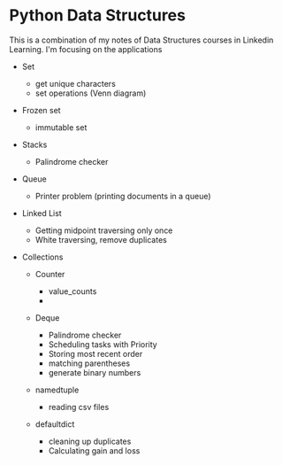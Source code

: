 # Python Data Structures

This is a combination of my notes of Data Structures courses in Linkedin Learning. I'm focusing on the applications

* Set
    - get unique characters
    - set operations (Venn diagram)
    
* Frozen set
    - immutable set

* Stacks
    - Palindrome checker

* Queue
    - Printer problem (printing documents in a queue)


* Linked List
    - Getting midpoint traversing only once
    - White traversing, remove duplicates

* Collections
    * Counter
        - value_counts
        - 
    * Deque
        - Palindrome checker
        - Scheduling tasks with Priority
        - Storing most recent order
        - matching parentheses
        - generate binary numbers

    * namedtuple
        - reading csv files

    * defaultdict
        - cleaning up duplicates
        - Calculating gain and loss

